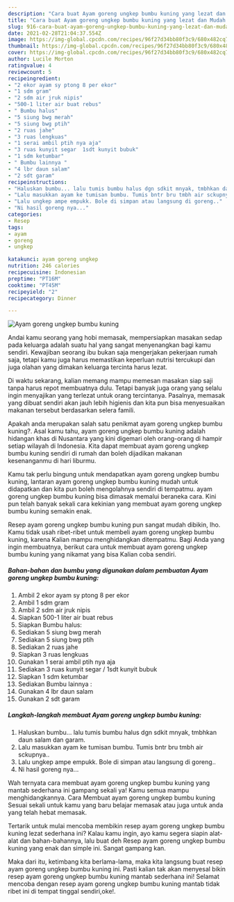 ```yaml
---
description: "Cara buat Ayam goreng ungkep bumbu kuning yang lezat dan Mudah Dibuat"
title: "Cara buat Ayam goreng ungkep bumbu kuning yang lezat dan Mudah Dibuat"
slug: 916-cara-buat-ayam-goreng-ungkep-bumbu-kuning-yang-lezat-dan-mudah-dibuat
date: 2021-02-28T21:04:37.554Z
image: https://img-global.cpcdn.com/recipes/96f27d34bb80f3c9/680x482cq70/ayam-goreng-ungkep-bumbu-kuning-foto-resep-utama.jpg
thumbnail: https://img-global.cpcdn.com/recipes/96f27d34bb80f3c9/680x482cq70/ayam-goreng-ungkep-bumbu-kuning-foto-resep-utama.jpg
cover: https://img-global.cpcdn.com/recipes/96f27d34bb80f3c9/680x482cq70/ayam-goreng-ungkep-bumbu-kuning-foto-resep-utama.jpg
author: Lucile Morton
ratingvalue: 4
reviewcount: 5
recipeingredient:
- "2 ekor ayam sy ptong 8 per ekor"
- "1 sdm gram"
- "2 sdm air jruk nipis"
- "500-1 liter air buat rebus"
- " Bumbu halus"
- "5 siung bwg merah"
- "5 siung bwg ptih"
- "2 ruas jahe"
- "3 ruas lengkuas"
- "1 serai ambil ptih nya aja"
- "3 ruas kunyit segar  1sdt kunyit bubuk"
- "1 sdm ketumbar"
- " Bumbu lainnya "
- "4 lbr daun salam"
- "2 sdt garam"
recipeinstructions:
- "Haluskan bumbu... lalu tumis bumbu halus dgn sdkit mnyak, tmbhkan daun salam dan garam."
- "Lalu masukkan ayam ke tumisan bumbu. Tumis bntr bru tmbh air sckupnya.."
- "Lalu ungkep ampe empukk. Bole di simpan atau langsung di goreng.."
- "Ni hasil goreng nya..."
categories:
- Resep
tags:
- ayam
- goreng
- ungkep

katakunci: ayam goreng ungkep 
nutrition: 246 calories
recipecuisine: Indonesian
preptime: "PT16M"
cooktime: "PT45M"
recipeyield: "2"
recipecategory: Dinner

---
```



![Ayam goreng ungkep bumbu kuning](https://img-global.cpcdn.com/recipes/96f27d34bb80f3c9/680x482cq70/ayam-goreng-ungkep-bumbu-kuning-foto-resep-utama.jpg)

Andai kamu seorang yang hobi memasak, mempersiapkan masakan sedap pada keluarga adalah suatu hal yang sangat menyenangkan bagi kamu sendiri. Kewajiban seorang ibu bukan saja mengerjakan pekerjaan rumah saja, tetapi kamu juga harus memastikan keperluan nutrisi tercukupi dan juga olahan yang dimakan keluarga tercinta harus lezat.

Di waktu  sekarang, kalian memang mampu memesan masakan siap saji tanpa harus repot membuatnya dulu. Tetapi banyak juga orang yang selalu ingin menyajikan yang terlezat untuk orang tercintanya. Pasalnya, memasak yang dibuat sendiri akan jauh lebih higienis dan kita pun bisa menyesuaikan makanan tersebut berdasarkan selera famili. 



Apakah anda merupakan salah satu penikmat ayam goreng ungkep bumbu kuning?. Asal kamu tahu, ayam goreng ungkep bumbu kuning adalah hidangan khas di Nusantara yang kini digemari oleh orang-orang di hampir setiap wilayah di Indonesia. Kita dapat membuat ayam goreng ungkep bumbu kuning sendiri di rumah dan boleh dijadikan makanan kesenanganmu di hari liburmu.

Kamu tak perlu bingung untuk mendapatkan ayam goreng ungkep bumbu kuning, lantaran ayam goreng ungkep bumbu kuning mudah untuk didapatkan dan kita pun boleh mengolahnya sendiri di tempatmu. ayam goreng ungkep bumbu kuning bisa dimasak memalui beraneka cara. Kini pun telah banyak sekali cara kekinian yang membuat ayam goreng ungkep bumbu kuning semakin enak.

Resep ayam goreng ungkep bumbu kuning pun sangat mudah dibikin, lho. Kamu tidak usah ribet-ribet untuk membeli ayam goreng ungkep bumbu kuning, karena Kalian mampu menghidangkan ditempatmu. Bagi Anda yang ingin membuatnya, berikut cara untuk membuat ayam goreng ungkep bumbu kuning yang nikamat yang bisa Kalian coba sendiri.

<!--inarticleads1-->

##### Bahan-bahan dan bumbu yang digunakan dalam pembuatan Ayam goreng ungkep bumbu kuning:

1. Ambil 2 ekor ayam sy ptong 8 per ekor
1. Ambil 1 sdm gram
1. Ambil 2 sdm air jruk nipis
1. Siapkan 500-1 liter air buat rebus
1. Siapkan  Bumbu halus:
1. Sediakan 5 siung bwg merah
1. Sediakan 5 siung bwg ptih
1. Sediakan 2 ruas jahe
1. Siapkan 3 ruas lengkuas
1. Gunakan 1 serai ambil ptih nya aja
1. Sediakan 3 ruas kunyit segar / 1sdt kunyit bubuk
1. Siapkan 1 sdm ketumbar
1. Sediakan  Bumbu lainnya :
1. Gunakan 4 lbr daun salam
1. Gunakan 2 sdt garam




<!--inarticleads2-->

##### Langkah-langkah membuat Ayam goreng ungkep bumbu kuning:

1. Haluskan bumbu... lalu tumis bumbu halus dgn sdkit mnyak, tmbhkan daun salam dan garam.
1. Lalu masukkan ayam ke tumisan bumbu. Tumis bntr bru tmbh air sckupnya..
1. Lalu ungkep ampe empukk. Bole di simpan atau langsung di goreng..
1. Ni hasil goreng nya...




Wah ternyata cara membuat ayam goreng ungkep bumbu kuning yang mantab sederhana ini gampang sekali ya! Kamu semua mampu menghidangkannya. Cara Membuat ayam goreng ungkep bumbu kuning Sesuai sekali untuk kamu yang baru belajar memasak atau juga untuk anda yang telah hebat memasak.

Tertarik untuk mulai mencoba membikin resep ayam goreng ungkep bumbu kuning lezat sederhana ini? Kalau kamu ingin, ayo kamu segera siapin alat-alat dan bahan-bahannya, lalu buat deh Resep ayam goreng ungkep bumbu kuning yang enak dan simple ini. Sangat gampang kan. 

Maka dari itu, ketimbang kita berlama-lama, maka kita langsung buat resep ayam goreng ungkep bumbu kuning ini. Pasti kalian tak akan menyesal bikin resep ayam goreng ungkep bumbu kuning mantab sederhana ini! Selamat mencoba dengan resep ayam goreng ungkep bumbu kuning mantab tidak ribet ini di tempat tinggal sendiri,oke!.

